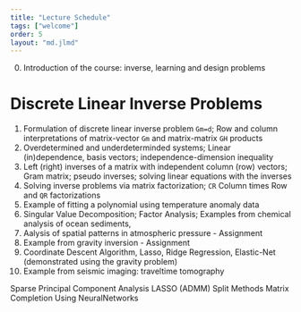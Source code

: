 ```yaml
---
title: "Lecture Schedule"
tags: ["welcome"]
order: 5
layout: "md.jlmd"
---
```


<style>
main a img {
    width: 5rem;
    margin: 1rem;
}
</style>

0. Introduction of the course: inverse, learning and design problems

# Discrete Linear Inverse Problems

1. Formulation of discrete linear inverse problem `Gm=d`; Row and column interpretations of matrix-vector `Gm` and matrix-matrix `GH` products 
2. Overdetermined and underdeterminded systems; Linear (in)dependence, basis vectors; independence-dimension inequality
3. Left (right) inverses of a matrix with independent column (row) vectors; Gram matrix; pseudo inverses; solving linear equations with the inverses
4. Solving inverse problems via matrix factorization; `CR` Column times Row and `QR` factorizations
5. Example of fitting a polynomial using temperature anomaly data
6. Singular Value Decomposition; Factor Analysis; Examples from chemical analysis of ocean sediments, 
7. Aalysis of spatial patterns in atmospheric pressure - Assignment
8. Example from gravity inversion - Assignment 
9. Coordinate Descent Algorithm, Lasso, Ridge Regression, Elastic-Net (demonstrated using the gravity problem)
10. Example from seismic imaging: traveltime tomography



Sparse Principal Component Analysis
LASSO (ADMM)
Split Methods
Matrix Completion Using NeuralNetworks